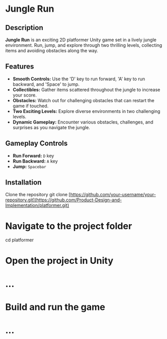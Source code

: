 # Jungle Run

## Description

**Jungle Run** is an exciting 2D platformer Unity game set in a lively jungle environment. Run, jump, and explore through two thrilling levels, collecting items and avoiding obstacles along the way.

## Features

- **Smooth Controls:** Use the 'D' key to run forward, 'A' key to run backward, and 'Space' to jump.
- **Collectibles:** Gather items scattered throughout the jungle to increase your score.
- **Obstacles:** Watch out for challenging obstacles that can restart the game if touched.
- **Two Exciting Levels:** Explore diverse environments in two challenging levels.
- **Dynamic Gameplay:** Encounter various obstacles, challenges, and surprises as you navigate the jungle.

## Gameplay Controls

- **Run Forward:** `D` key
- **Run Backward:** `A` key
- **Jump:** `Spacebar`

## Installation

Clone the repository
git clone [https://github.com/your-username/your-repository.git](https://github.com/Product-Design-and-Implementation/platformer.git)

# Navigate to the project folder
cd platformer

# Open the project in Unity
# ...

# Build and run the game
# ...
